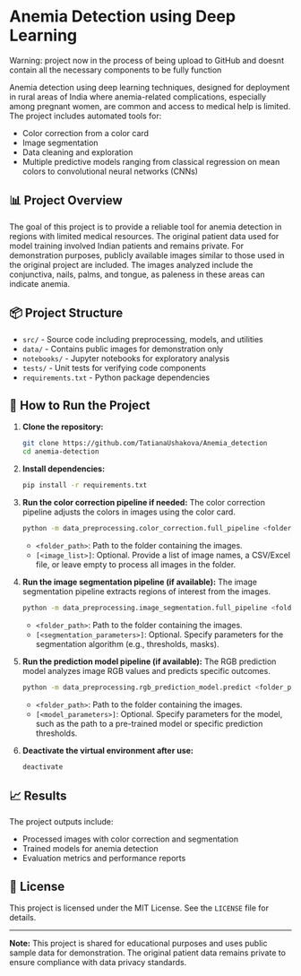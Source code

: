 # Anemia Detection using Deep Learning

Warning: project now in the process of being upload to GitHub and doesnt contain all the necessary components to be fully function

Anemia detection using deep learning techniques, designed for deployment in rural areas of India where anemia-related complications, especially among pregnant women, are common and access to medical help is limited. The project includes automated tools for:

- Color correction from a color card
- Image segmentation
- Data cleaning and exploration
- Multiple predictive models ranging from classical regression on mean colors to convolutional neural networks (CNNs)

## 📊 Project Overview
The goal of this project is to provide a reliable tool for anemia detection in regions with limited medical resources. The original patient data used for model training involved Indian patients and remains private. For demonstration purposes, publicly available images similar to those used in the original project are included. The images analyzed include the conjunctiva, nails, palms, and tongue, as paleness in these areas can indicate anemia.

## 📦 Project Structure
- `src/` - Source code including preprocessing, models, and utilities
- `data/` - Contains public images for demonstration only
- `notebooks/` - Jupyter notebooks for exploratory analysis
- `tests/` - Unit tests for verifying code components
- `requirements.txt` - Python package dependencies

## 🚀 How to Run the Project
1. **Clone the repository:**
   ```bash
   git clone https://github.com/TatianaUshakova/Anemia_detection
   cd anemia-detection
   ```
2. **Install dependencies:**
   ```bash
   pip install -r requirements.txt
   ```
3. **Run the color correction pipeline if needed:**
   The color correction pipeline adjusts the colors in images using the color card.
   ```bash
   python -m data_preprocessing.color_correction.full_pipeline <folder_path> [<image_list>]
   ```
   - `<folder_path>`: Path to the folder containing the images.
   - `[<image_list>]`: Optional. Provide a list of image names, a CSV/Excel file, or leave empty to process all images in the folder.

4. **Run the image segmentation pipeline (if available):**
   The image segmentation pipeline extracts regions of interest from the images.
   ```bash
   python -m data_preprocessing.image_segmentation.full_pipeline <folder_path> [<segmentation_parameters>]
   ```
   - `<folder_path>`: Path to the folder containing the images.
   - `[<segmentation_parameters>]`: Optional. Specify parameters for the segmentation algorithm (e.g., thresholds, masks).

5. **Run the prediction model pipeline (if available):**
   The RGB prediction model analyzes image RGB values and predicts specific outcomes.
   ```bash
   python -m data_preprocessing.rgb_prediction_model.predict <folder_path> [<model_parameters>]
   ```
   - `<folder_path>`: Path to the folder containing the images.
   - `[<model_parameters>]`: Optional. Specify parameters for the model, such as the path to a pre-trained model or specific prediction thresholds.

6. **Deactivate the virtual environment after use:**
   ```bash
   deactivate
   ```


## 📈 Results
The project outputs include:
- Processed images with color correction and segmentation
- Trained models for anemia detection
- Evaluation metrics and performance reports

## 📄 License
This project is licensed under the MIT License. See the `LICENSE` file for details.

---

**Note:** This project is shared for educational purposes and uses public sample data for demonstration. The original patient data remains private to ensure compliance with data privacy standards.
